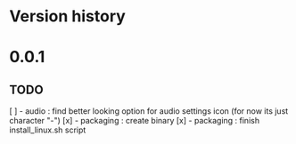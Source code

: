 # Version history

# 0.0.1
## TODO
[ ] - audio : find better looking option for audio settings icon (for now its just character "-")
[x] - packaging : create binary
[x] - packaging : finish install_linux.sh script